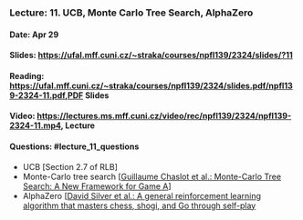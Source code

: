 ### Lecture: 11. UCB, Monte Carlo Tree Search, AlphaZero
#### Date: Apr 29
#### Slides: https://ufal.mff.cuni.cz/~straka/courses/npfl139/2324/slides/?11
#### Reading: https://ufal.mff.cuni.cz/~straka/courses/npfl139/2324/slides.pdf/npfl139-2324-11.pdf,PDF Slides
#### Video: https://lectures.ms.mff.cuni.cz/video/rec/npfl139/2324/npfl139-2324-11.mp4, Lecture
#### Questions: #lecture_11_questions

- UCB [Section 2.7 of RLB]
- Monte-Carlo tree search [[Guillaume Chaslot et al.: Monte-Carlo Tree Search: A New Framework for Game A](https://www.aaai.org/Papers/AIIDE/2008/AIIDE08-036.pdf)]
- AlphaZero [[David Silver et al.: A general reinforcement learning algorithm that masters chess, shogi, and Go through self-play](https://kstatic.googleusercontent.com/files/2f51b2a749a284c2e2dfa13911da965f4855092a179469aedd15fbe4efe8f8cbf9c515ef83ac03a6515fa990e6f85fd827dcd477845e806f23a17845072dc7bd)
